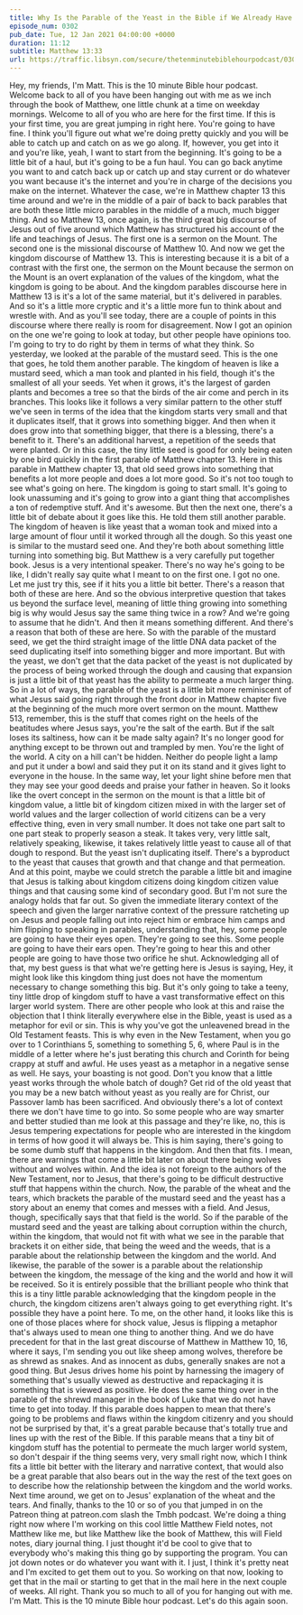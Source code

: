 ```yaml
---
title: Why Is the Parable of the Yeast in the Bible if We Already Have the Parable of the Mustard Seed?
episode_num: 0302
pub_date: Tue, 12 Jan 2021 04:00:00 +0000
duration: 11:12
subtitle: Matthew 13:33
url: https://traffic.libsyn.com/secure/thetenminutebiblehourpodcast/0302_-_Why_Is_the_Parable_of_the_Yeast_in_the_Bible_if_We_Already_Have_the_Parable_of_the_Mustard_Seed.mp3
---
```


 Hey, my friends, I'm Matt. This is the 10 minute Bible hour podcast. Welcome back to all of you have been hanging out with me as we inch through the book of Matthew, one little chunk at a time on weekday mornings. Welcome to all of you who are here for the first time. If this is your first time, you are great jumping in right here. You're going to have fine. I think you'll figure out what we're doing pretty quickly and you will be able to catch up and catch on as we go along. If, however, you get into it and you're like, yeah, I want to start from the beginning. It's going to be a little bit of a haul, but it's going to be a fun haul. You can go back anytime you want to and catch back up or catch up and stay current or do whatever you want because it's the internet and you're in charge of the decisions you make on the internet. Whatever the case, we're in Matthew chapter 13 this time around and we're in the middle of a pair of back to back parables that are both these little micro parables in the middle of a much, much bigger thing. And so Matthew 13, once again, is the third great big discourse of Jesus out of five around which Matthew has structured his account of the life and teachings of Jesus. The first one is a sermon on the Mount. The second one is the missional discourse of Matthew 10. And now we get the kingdom discourse of Matthew 13. This is interesting because it is a bit of a contrast with the first one, the sermon on the Mount because the sermon on the Mount is an overt explanation of the values of the kingdom, what the kingdom is going to be about. And the kingdom parables discourse here in Matthew 13 is it's a lot of the same material, but it's delivered in parables. And so it's a little more cryptic and it's a little more fun to think about and wrestle with. And as you'll see today, there are a couple of points in this discourse where there really is room for disagreement. Now I got an opinion on the one we're going to look at today, but other people have opinions too. I'm going to try to do right by them in terms of what they think. So yesterday, we looked at the parable of the mustard seed. This is the one that goes, he told them another parable. The kingdom of heaven is like a mustard seed, which a man took and planted in his field, though it's the smallest of all your seeds. Yet when it grows, it's the largest of garden plants and becomes a tree so that the birds of the air come and perch in its branches. This looks like it follows a very similar pattern to the other stuff we've seen in terms of the idea that the kingdom starts very small and that it duplicates itself, that it grows into something bigger. And then when it does grow into that something bigger, that there is a blessing, there's a benefit to it. There's an additional harvest, a repetition of the seeds that were planted. Or in this case, the tiny little seed is good for only being eaten by one bird quickly in the first parable of Matthew chapter 13. Here in this parable in Matthew chapter 13, that old seed grows into something that benefits a lot more people and does a lot more good. So it's not too tough to see what's going on here. The kingdom is going to start small. It's going to look unassuming and it's going to grow into a giant thing that accomplishes a ton of redemptive stuff. And it's awesome. But then the next one, there's a little bit of debate about it goes like this. He told them still another parable. The kingdom of heaven is like yeast that a woman took and mixed into a large amount of flour until it worked through all the dough. So this yeast one is similar to the mustard seed one. And they're both about something little turning into something big. But Matthew is a very carefully put together book. Jesus is a very intentional speaker. There's no way he's going to be like, I didn't really say quite what I meant to on the first one. I got no one. Let me just try this, see if it hits you a little bit better. There's a reason that both of these are here. And so the obvious interpretive question that takes us beyond the surface level, meaning of little thing growing into something big is why would Jesus say the same thing twice in a row? And we're going to assume that he didn't. And then it means something different. And there's a reason that both of these are here. So with the parable of the mustard seed, we get the third straight image of the little DNA data packet of the seed duplicating itself into something bigger and more important. But with the yeast, we don't get that the data packet of the yeast is not duplicated by the process of being worked through the dough and causing that expansion is just a little bit of that yeast has the ability to permeate a much larger thing. So in a lot of ways, the parable of the yeast is a little bit more reminiscent of what Jesus said going right through the front door in Matthew chapter five at the beginning of the much more overt sermon on the mount. Matthew 513, remember, this is the stuff that comes right on the heels of the beatitudes where Jesus says, you're the salt of the earth. But if the salt loses its saltiness, how can it be made salty again? It's no longer good for anything except to be thrown out and trampled by men. You're the light of the world. A city on a hill can't be hidden. Neither do people light a lamp and put it under a bowl and said they put it on its stand and it gives light to everyone in the house. In the same way, let your light shine before men that they may see your good deeds and praise your father in heaven. So it looks like the overt concept in the sermon on the mount is that a little bit of kingdom value, a little bit of kingdom citizen mixed in with the larger set of world values and the larger collection of world citizens can be a very effective thing, even in very small number. It does not take one part salt to one part steak to properly season a steak. It takes very, very little salt, relatively speaking, likewise, it takes relatively little yeast to cause all of that dough to respond. But the yeast isn't duplicating itself. There's a byproduct to the yeast that causes that growth and that change and that permeation. And at this point, maybe we could stretch the parable a little bit and imagine that Jesus is talking about kingdom citizens doing kingdom citizen value things and that causing some kind of secondary good. But I'm not sure the analogy holds that far out. So given the immediate literary context of the speech and given the larger narrative context of the pressure ratcheting up on Jesus and people falling out into reject him or embrace him camps and him flipping to speaking in parables, understanding that, hey, some people are going to have their eyes open. They're going to see this. Some people are going to have their ears open. They're going to hear this and other people are going to have those two orifice he shut. Acknowledging all of that, my best guess is that what we're getting here is Jesus is saying, Hey, it might look like this kingdom thing just does not have the momentum necessary to change something this big. But it's only going to take a teeny, tiny little drop of kingdom stuff to have a vast transformative effect on this larger world system. There are other people who look at this and raise the objection that I think literally everywhere else in the Bible, yeast is used as a metaphor for evil or sin. This is why you've got the unleavened bread in the Old Testament feasts. This is why even in the New Testament, when you go over to 1 Corinthians 5, something to something 5, 6, where Paul is in the middle of a letter where he's just berating this church and Corinth for being crappy at stuff and awful. He uses yeast as a metaphor in a negative sense as well. He says, your boasting is not good. Don't you know that a little yeast works through the whole batch of dough? Get rid of the old yeast that you may be a new batch without yeast as you really are for Christ, our Passover lamb has been sacrificed. And obviously there's a lot of context there we don't have time to go into. So some people who are way smarter and better studied than me look at this passage and they're like, no, this is Jesus tempering expectations for people who are interested in the kingdom in terms of how good it will always be. This is him saying, there's going to be some dumb stuff that happens in the kingdom. And then that fits. I mean, there are warnings that come a little bit later on about there being wolves without and wolves within. And the idea is not foreign to the authors of the New Testament, nor to Jesus, that there's going to be difficult destructive stuff that happens within the church. Now, the parable of the wheat and the tears, which brackets the parable of the mustard seed and the yeast has a story about an enemy that comes and messes with a field. And Jesus, though, specifically says that that field is the world. So if the parable of the mustard seed and the yeast are talking about corruption within the church, within the kingdom, that would not fit with what we see in the parable that brackets it on either side, that being the weed and the weeds, that is a parable about the relationship between the kingdom and the world. And likewise, the parable of the sower is a parable about the relationship between the kingdom, the message of the king and the world and how it will be received. So it is entirely possible that the brilliant people who think that this is a tiny little parable acknowledging that the kingdom people in the church, the kingdom citizens aren't always going to get everything right. It's possible they have a point here. To me, on the other hand, it looks like this is one of those places where for shock value, Jesus is flipping a metaphor that's always used to mean one thing to another thing. And we do have precedent for that in the last great discourse of Matthew in Matthew 10, 16, where it says, I'm sending you out like sheep among wolves, therefore be as shrewd as snakes. And as innocent as dubs, generally snakes are not a good thing. But Jesus drives home his point by harnessing the imagery of something that's usually viewed as destructive and repackaging it is something that is viewed as positive. He does the same thing over in the parable of the shrewd manager in the book of Luke that we do not have time to get into today. If this parable does happen to mean that there's going to be problems and flaws within the kingdom citizenry and you should not be surprised by that, it's a great parable because that's totally true and lines up with the rest of the Bible. If this parable means that a tiny bit of kingdom stuff has the potential to permeate the much larger world system, so don't despair if the thing seems very, very small right now, which I think fits a little bit better with the literary and narrative context, that would also be a great parable that also bears out in the way the rest of the text goes on to describe how the relationship between the kingdom and the world works. Next time around, we get on to Jesus' explanation of the wheat and the tears. And finally, thanks to the 10 or so of you that jumped in on the Patreon thing at patreon.com slash the Tmbh podcast. We're doing a thing right now where I'm working on this cool little Matthew Field notes, not Matthew like me, but like Matthew like the book of Matthew, this will Field notes, diary journal thing. I just thought it'd be cool to give that to everybody who's making this thing go by supporting the program. You can jot down notes or do whatever you want with it. I just, I think it's pretty neat and I'm excited to get them out to you. So working on that now, looking to get that in the mail or starting to get that in the mail here in the next couple of weeks. All right. Thank you so much to all of you for hanging out with me. I'm Matt. This is the 10 minute Bible hour podcast. Let's do this again soon.